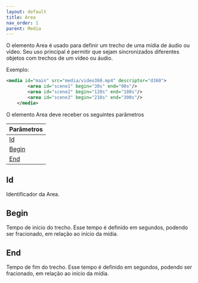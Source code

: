```yaml
---
layout: default
title: Area
nav_order: 1
parent: Mediaㅤ
---
```


 O elemento Area é usado para definir um trecho de uma mídia de áudio ou vídeo. Seu uso principal é permitir que sejam sincronizados diferentes objetos com trechos de um vídeo ou áudio.

Exemplo: 

```xml 
<media id="main" src="media/video360.mp4" descriptor="d360">
        <area id="scene1" begin="30s" end="90s"/>
        <area id="scene2" begin="120s" end="180s"/>
        <area id="scene3" begin="210s" end="300s"/>
    </media>
 ```

O elemento Area deve receber os seguintes parâmetros ⠀

| Parâmetros   |
|:-------|
| [Id](#id)|
| [Begin](#begin)|
| [End](#end)|


## Id 
Identificador da Area.
## Begin 
Tempo de início do trecho. Esse tempo é definido em segundos, podendo ser fracionado, em relação ao início da mídia.
## End 
Tempo de fim do trecho. Esse tempo é definido em segundos, podendo ser fracionado, em relação ao início da mídia.
